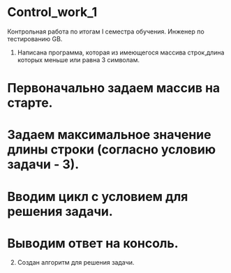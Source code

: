 # Control_work_1
Контрольная работа по итогам I семестра обучения. Инженер по тестированию GB.


1. Написана программа, которая из имеющегося массива строк,длина которых меньше или равна 3 символам.
# Первоначально задаем массив на старте.
# Задаем максимальное значение длины строки (согласно условию задачи - 3).
# Вводим цикл с условием для решения задачи.
# Выводим ответ на консоль.

2. Создан алгоритм для решения задачи.
